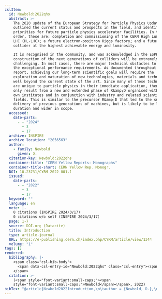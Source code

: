 ```yaml
---
cslItem:
  id: Newbold:2022qhs
  abstract: >-
    The 2020 update of the European Strategy for Particle Physics Update (ESPPU)
    outlined the current status and prospects in the field, and identified
    priorities for future particle physics accelerator facilities. In time
    order, these are: completion and commissioning of the CERN High Luminosity
    LHC (HL-LHC); a future electron-positron Higgs factory; and a future hadron
    collider at the highest achievable energy and luminosity.

    It is recognised in the community, and was acknowledged in the ESPPU, that
    construction of the next generations of colliders will be extremely
    challenging. In most cases, there are major technical obstacles to meeting
    the exceptional performance requirements. As documented throughout this
    report, achieving our long-term scientific goals will require the
    exploration and maturation of new technologies, materials and techniques to
    well beyond the current state of the art. Since many of these technologies
    are unique to particle physics in their immediate application, then this can
    only result from a new and extended phase of R&amp;D organised within our
    own institutes and in conjunction with industry and related scientific
    fields. This is similar to the precursor R&amp;D that led to the successful
    delivery of previous generations of machines, but is likely to be longer in
    duration and wider in scope.
  accessed:
    date-parts:
      - - "2024"
        - 3
        - 17
  archive: INSPIRE
  archive_location: "2056563"
  author:
    - family: Newbold
      given: D.
  citation-key: Newbold:2022qhs
  container-title: "CERN Yellow Reports: Monographs"
  container-title-short: CERN Yellow Rep. Monogr.
  DOI: 10.23731/CYRM-2022-001.1
  issued:
    date-parts:
      - - "2022"
        - 3
        - 17
  keyword: ""
  language: en
  note: |-
    0 citations (INSPIRE 2024/3/17)
    0 citations w/o self (INSPIRE 2024/3/17)
  page: 1-7
  source: DOI.org (Datacite)
  title: Introduction
  type: article-journal
  URL: https://e-publishing.cern.ch/index.php/CYRM/article/view/1344
  volume: "1"
tags: []
rendered:
  bibliography: |-
    <span class="csl-bib-body">
      <span data-csl-entry-id="Newbold:2022qhs" class="csl-entry"><span class='author-bib'>Newbold</span>. <span class='date-bib'>(2022)</span>. <span class='title'><b>Introduction</b></span>. <i>CERN Yellow Reports: Monographs</i>, <i>1</i>, 1–7. INSPIRE. <span class='URL'><a href='https://doi.org/10.23731/CYRM-2022-001.1'>LINK</a></span></span>
    </span>
  citation: >-
    (<span style="font-variant:small-caps;"><span
    style="font-variant:small-caps;">Newbold</span></span>, 2022)
bibTex: "@article{Newbold2022Introduction,\n\tauthor = {Newbold, D.},\n\tjournal = {CERN Yellow Reports: Monographs},\n\tdoi = {10.23731/CYRM-2022-001.1},\n\tyear = {2022},\n\tmonth = {mar 17},\n\tnote = {0 citations (INSPIRE 2024/3/17)\n0 citations w/o self (INSPIRE 2024/3/17)},\n\tpages = {1--7},\n\ttitle = {Introduction},\n\turl = {https://e-publishing.cern.ch/index.php/CYRM/article/view/1344},\n\thowpublished = {https://e-publishing.cern.ch/index.php/CYRM/article/view/1344},\n\tvolume = {1},\n}\n\n"
---
```

